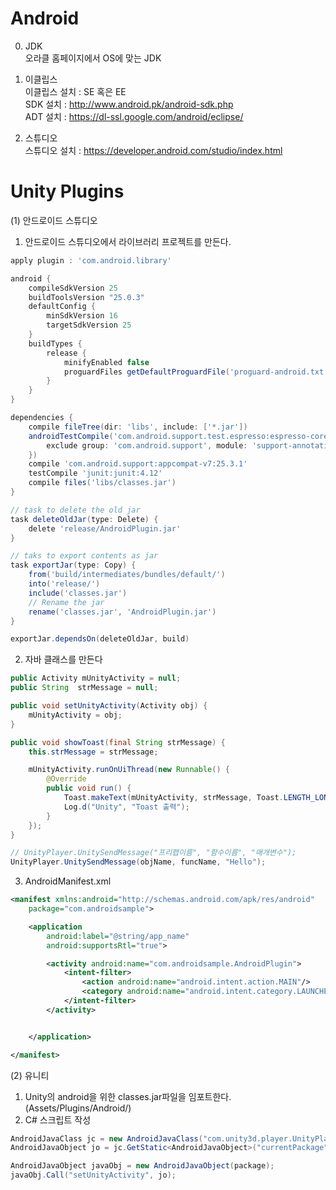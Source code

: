 # Android  
  
0. JDK   
  오라클 홈페이지에서 OS에 맞는 JDK
   
1. 이클립스  
  이클립스 설치 : SE 혹은 EE  
  SDK 설치 : http://www.android.pk/android-sdk.php  
  ADT 설치 : https://dl-ssl.google.com/android/eclipse/  
   
2. 스튜디오  
   스튜디오 설치 : https://developer.android.com/studio/index.html  
   
# Unity Plugins

(1) 안드로이드 스튜디오
1. 안드로이드 스튜디오에서 라이브러리 프로젝트를 만든다.
```gradle
apply plugin : 'com.android.library'

android {
    compileSdkVersion 25
    buildToolsVersion "25.0.3"
    defaultConfig {
        minSdkVersion 16
        targetSdkVersion 25
    }
    buildTypes {
        release {
            minifyEnabled false
            proguardFiles getDefaultProguardFile('proguard-android.txt'), 'proguard-rules.pro'
        }
    }
}

dependencies {
    compile fileTree(dir: 'libs', include: ['*.jar'])
    androidTestCompile('com.android.support.test.espresso:espresso-core:2.2.2', {
        exclude group: 'com.android.support', module: 'support-annotations'
    })
    compile 'com.android.support:appcompat-v7:25.3.1'
    testCompile 'junit:junit:4.12'
    compile files('libs/classes.jar')
}

// task to delete the old jar
task deleteOldJar(type: Delete) {
    delete 'release/AndroidPlugin.jar'
}

// taks to export contents as jar
task exportJar(type: Copy) {
    from('build/intermediates/bundles/default/')
    into('release/')
    include('classes.jar')
    // Rename the jar
    rename('classes.jar', 'AndroidPlugin.jar')
}

exportJar.dependsOn(deleteOldJar, build)
```

2. 자바 클래스를 만든다
```java
public Activity mUnityActivity = null;
public String  strMessage = null;

public void setUnityActivity(Activity obj) {
    mUnityActivity = obj;
}

public void showToast(final String strMessage) {
    this.strMessage = strMessage;

    mUnityActivity.runOnUiThread(new Runnable() {
        @Override
        public void run() {
            Toast.makeText(mUnityActivity, strMessage, Toast.LENGTH_LONG).show();
            Log.d("Unity", "Toast 출력");
        }
    });
}
```
```csharp
// UnityPlayer.UnitySendMessage("프리팹이름", "함수이름", "매개변수");
UnityPlayer.UnitySendMessage(objName, funcName, "Hello");
```

3. AndroidManifest.xml
```xml
<manifest xmlns:android="http://schemas.android.com/apk/res/android"
    package="com.androidsample">

    <application
        android:label="@string/app_name"
        android:supportsRtl="true">

        <activity android:name="com.androidsample.AndroidPlugin">
            <intent-filter>
                <action android:name="android.intent.action.MAIN"/>
                <category android:name="android.intent.category.LAUNCHER"/>
            </intent-filter>
        </activity>


    </application>

</manifest>
```

(2) 유니티
1. Unity의 android을 위한 classes.jar파일을 임포트한다. (Assets/Plugins/Android/)
2. C# 스크립트 작성
```csharp
AndroidJavaClass jc = new AndroidJavaClass("com.unity3d.player.UnityPlayer");
AndroidJavaObject jo = jc.GetStatic<AndroidJavaObject>("currentPackage");

AndroidJavaObject javaObj = new AndroidJavaObject(package);
javaObj.Call("setUnityActivity", jo);
```

